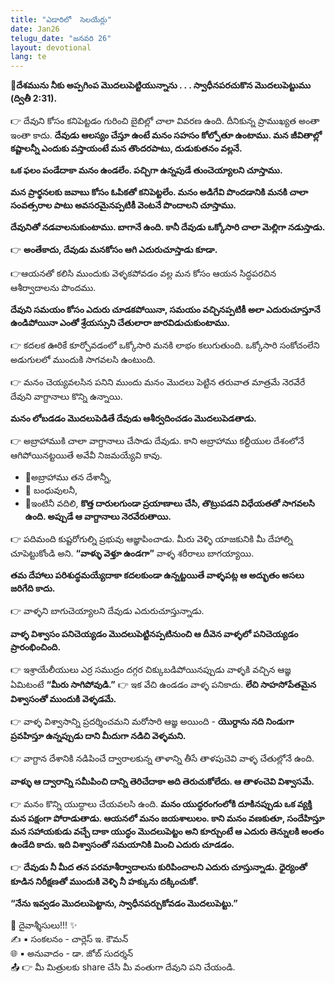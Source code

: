```yaml
---
title: "ఎడారిలో  సెలయేర్లు"
date: Jan26
telugu_date: "జనవరి 26"
layout: devotional
lang: te
---
```


**📖దేశమును నీకు అప్పగింప మొదలుపెట్టియున్నాను . . . స్వాధీనపరచుకొన మొదలుపెట్టుము (ద్వితీ 2:31).**

👉 దేవుని కోసం కనిపెట్టడం గురించి బైబిల్లో చాలా వివరణ ఉంది. దీనికున్న ప్రాముఖ్యత అంతా ఇంతా కాదు. 
**దేవుడు ఆలస్యం చేస్తూ ఉంటే మనం సహసం కోల్పోతూ ఉంటాము. మన జీవితాల్లో కష్టాలన్నీ ఎందుకు వస్తాయంటే మన తొందరపాటు, దుడుకుతనం వల్లనే.**

 **ఒక ఫలం పండేదాకా మనం ఉండలేం. పచ్చిగా ఉన్నపుడే తుంచెయ్యాలని చూస్తాము.**

 **మన ప్రార్థనలకు జవాబు కోసం ఓపికతో కనిపెట్టలేం. మనం అడిగేవి పొందడానికి మనకి చాలా సంవత్సరాల పాటు అవసరమైనప్పటికీ వెంటనే పొందాలని చూస్తాము.**

 **దేవునితో నడవాలనుకుంటాము. బాగానే ఉంది. కానీ దేవుడు ఒక్కోసారి చాలా మెల్లిగా నడుస్తాడు.**

👉 **అంతేకాదు, దేవుడు మనకోసం ఆగి ఎదురుచూస్తాడు కూడా.**
 
👉ఆయనతో కలిసి ముందుకు వెళ్ళకపోవడం వల్ల మన కోసం ఆయన సిద్ధపరచిన ఆశీర్వాదాలను పొందము. 

**దేవుని సమయం కోసం ఎదురు చూడకపోయినా, సమయం వచ్చినప్పటికీ అలా ఎదురుచూస్తూనే ఉండిపోయినా ఎంతో శ్రేయస్సుని చేతులారా జారవిడుచుకుంటాము.**

👉 కదలక ఊరికే కూర్చోవడంలో ఒక్కోసారి మనకి లాభం కలుగుతుంది. ఒక్కోసారి సంకోచంలేని అడుగులలో ముందుకి సాగవలసి ఉంటుంది.

👉 మనం చెయ్యవలసిన పనిని ముందు మనం మొదలు పెట్టిన తరువాత మాత్రమే నెరవేరే దేవుని వాగ్దానాలు కొన్ని ఉన్నాయి. 

**మనం లోబడడం మొదలుపెడితే దేవుడు ఆశీర్వదించడం మొదలుపెడతాడు.**

👉 అబ్రాహాముకి చాలా వాగ్దానాలు చేసాడు దేవుడు. కాని అబ్రాహాము కల్దీయుల దేశంలోనే ఆగిపోయినట్టయితే అవేవీ నిజమయ్యేవి కావు. 

- 🔹అబ్రాహాము తన దేశాన్నీ,
- 🔹 బంధువులనీ,
- 🔹ఇంటినీ వదిలి,
**కొత్త దారులగుండా ప్రయాణాలు చేసి, తొట్రుపడని విధేయతతో సాగవలసి ఉంది. అప్పుడే ఆ వాగ్దానాలు నెరవేరుతాయి.**

👉 పదిమంది కుష్టరోగుల్ని ప్రభువు ఆజ్ఞాపించాడు. మీరు వెళ్ళి యాజకునికి మీ దేహాల్ని చూపెట్టుకోండి అని. 
**“వాళ్ళు వెళ్తూ ఉండగా”** వాళ్ళ శరీరాలు బాగయ్యాయి. 

**తమ దేహాలు పరిశుద్ధమయ్యేదాకా కదలకుండా ఉన్నట్టయితే వాళ్ళపట్ల ఆ అద్భుతం అసలు జరిగేది కాదు.**

👉 వాళ్ళని బాగుచెయ్యాలని దేవుడు ఎదురుచూస్తున్నాడు. 

**వాళ్ళ విశ్వాసం పనిచెయ్యడం మొదలుపెట్టినప్పటినుంచి ఆ దీవెన వాళ్ళలో పనిచెయ్యడం ప్రారంభించింది.**

👉 ఇశ్రాయేలీయులు ఎర్ర సముద్రం దగ్గర చిక్కుబడిపోయినప్పుడు వాళ్ళకి వచ్చిన ఆజ్ఞ ఏమిటంటే **“మీరు సాగిపోవుడి.”**
👉 ఇక వేచి ఉండడం వాళ్ళ పనికాదు. 
**లేచి సాహసోపేతమైన విశ్వాసంతో ముందుకి వెళ్ళడమే.**

👉 వాళ్ళ విశ్వాసాన్ని ప్రదర్శించమని మరోసారి ఆజ్ఞ అయింది -
**యొర్దాను నది నిండుగా ప్రవహిస్తూ ఉన్నప్పుడు దాని మీదుగా నడిచి వెళ్ళమని.**

👉 వాగ్దాన దేశానికి నడిపించే ద్వారాలకున్న తాళాన్ని తీసే తాళపుచెవి వాళ్ళ చేతుల్లోనే ఉంది. 

**వాళ్ళు ఆ ద్వారాన్ని సమీపించి దాన్ని తెరిచేదాకా అది తెరుచుకోలేదు. ఆ తాళంచెవి విశ్వాసమే.**

👉 మనం కొన్ని యుద్ధాలు చేయవలసి ఉంది. 
**మనం యుద్ధరంగంలోకి దూకినప్పుడు ఒక వ్యక్తి మన పక్షంగా పోరాడుతాడు. ఆయనలో మనం జయశాలులం. కాని మనం వణకుతూ, సందేహిస్తూ మన సహాయకుడు వచ్చే దాకా యుద్ధం మొదలుపెట్టం అని కూర్చుంటే ఆ ఎదురు తెన్నులకి అంతం ఉండేది కాదు. ఇది విశ్వాసంతో సమయానికి మించి ఎదురు చూడడం.**

👉 **దేవుడు నీ మీద తన పరమాశీర్వాదాలను కురిపించాలని ఎదురు చూస్తున్నాడు. ధైర్యంతో కూడిన నిరీక్షణతో ముందుకి వెళ్ళి నీ హక్కును దక్కించుకో.**

 **“నేను ఇవ్వడం మొదలుపెట్టాను, స్వాధీనపర్చుకోవడం మొదలుపెట్టు.”**


<div class="blessing">🙏 <span class="bless-text">దైవాశ్శీసులు!!!</span> ✨</div>

<div class="credit">✍️ <span class="credit-text">▪ సంకలనం - చార్లెస్ ఇ. కౌమన్</span></div>
<div class="credit">🌐 <span class="credit-text">▪ అనువాదం - డా. జోబ్ సుదర్శన్</span></div>


<div class="share">📤 👉 <span class="share-text">మీ మిత్రులకు share చేసి మీ వంతుగా దేవుని పని చేయండి.</span></div>
